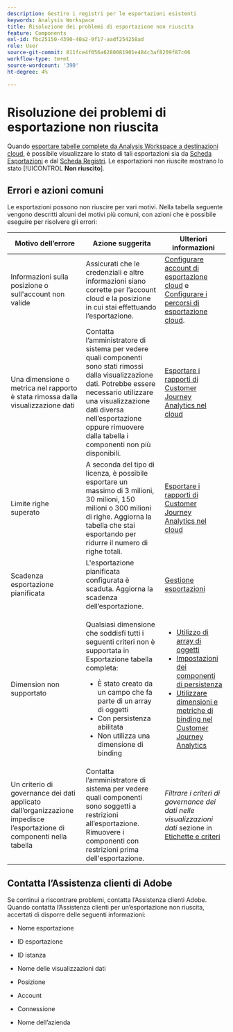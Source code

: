```yaml
---
description: Gestire i registri per le esportazioni esistenti
keywords: Analysis Workspace
title: Risoluzione dei problemi di esportazione non riuscita
feature: Components
exl-id: fbc25150-4390-40a2-9f17-aadf254258ad
role: User
source-git-commit: 811fce4f056a6280081901e484c3af8209f87c06
workflow-type: tm+mt
source-wordcount: '390'
ht-degree: 4%

---
```


# Risoluzione dei problemi di esportazione non riuscita

Quando [esportare tabelle complete da Analysis Workspace a destinazioni cloud](/help/analysis-workspace/export/export-cloud.md), è possibile visualizzare lo stato di tali esportazioni sia da [Scheda Esportazioni](/help/components/exports/manage-exports.md) e dal [Scheda Registri](/help/components/exports/manage-export-logs.md). Le esportazioni non riuscite mostrano lo stato [!UICONTROL **Non riuscito**].

## Errori e azioni comuni

Le esportazioni possono non riuscire per vari motivi. Nella tabella seguente vengono descritti alcuni dei motivi più comuni, con azioni che è possibile eseguire per risolvere gli errori:

| Motivo dell’errore | Azione suggerita | Ulteriori informazioni |
|---------|----------|---------|
| Informazioni sulla posizione o sull&#39;account non valide | Assicurati che le credenziali e altre informazioni siano corrette per l’account cloud e la posizione in cui stai effettuando l’esportazione. | [Configurare account di esportazione cloud](/help/components/exports/cloud-export-accounts.md) e [Configurare i percorsi di esportazione cloud](/help/components/exports/cloud-export-locations.md). |
| Una dimensione o metrica nel rapporto è stata rimossa dalla visualizzazione dati | Contatta l’amministratore di sistema per vedere quali componenti sono stati rimossi dalla visualizzazione dati. Potrebbe essere necessario utilizzare una visualizzazione dati diversa nell’esportazione oppure rimuovere dalla tabella i componenti non più disponibili. | [Esportare i rapporti di Customer Journey Analytics nel cloud](/help/analysis-workspace/export/export-cloud.md) |
| Limite righe superato | A seconda del tipo di licenza, è possibile esportare un massimo di 3 milioni, 30 milioni, 150 milioni o 300 milioni di righe. Aggiorna la tabella che stai esportando per ridurre il numero di righe totali. | [Esportare i rapporti di Customer Journey Analytics nel cloud](/help/analysis-workspace/export/export-cloud.md) |
| Scadenza esportazione pianificata | L&#39;esportazione pianificata configurata è scaduta. Aggiorna la scadenza dell’esportazione. | [Gestione esportazioni](/help/components/exports/manage-exports.md) |
| Dimension non supportato | <p>Qualsiasi dimensione che soddisfi tutti i seguenti criteri non è supportata in Esportazione tabella completa:</p> <ul><li>È stato creato da un campo che fa parte di un array di oggetti</li><li>Con persistenza abilitata<li>Non utilizza una dimensione di binding</li> | <ul><li>[Utilizzo di array di oggetti](/help/use-cases/object-arrays.md)</li><li>[Impostazioni dei componenti di persistenza](/help/data-views/component-settings/persistence.md)<li>[Utilizzare dimensioni e metriche di binding nel Customer Journey Analytics](/help/use-cases/data-views/binding-dimensions-metrics.md)</li> |
| Un criterio di governance dei dati applicato dall’organizzazione impedisce l’esportazione di componenti nella tabella | Contatta l’amministratore di sistema per vedere quali componenti sono soggetti a restrizioni all’esportazione. Rimuovere i componenti con restrizioni prima dell&#39;esportazione. | *Filtrare i criteri di governance dei dati nelle visualizzazioni dati* sezione in [Etichette e criteri](/help/data-views/data-governance.md) |

## Contatta l’Assistenza clienti di Adobe

Se continui a riscontrare problemi, contatta l’Assistenza clienti Adobe. Quando contatta l’Assistenza clienti per un’esportazione non riuscita, accertati di disporre delle seguenti informazioni:

* Nome esportazione

* ID esportazione

* ID istanza

* Nome delle visualizzazioni dati

* Posizione

* Account

* Connessione

* Nome dell’azienda
